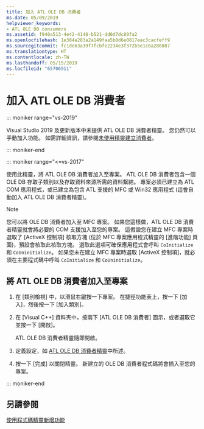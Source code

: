 ```yaml
---
title: 加入 ATL OLE DB 消費者
ms.date: 05/09/2019
helpviewer_keywords:
- ATL OLE DB consumers
ms.assetid: f940a513-4e42-4148-b521-dd0d7dc89fa2
ms.openlocfilehash: 1e384a283a2a149faa5b8d6e0817eac3cacfeff9
ms.sourcegitcommit: fc1de63a39f7fcbfe2234e3f372b5e1c6a286087
ms.translationtype: HT
ms.contentlocale: zh-TW
ms.lasthandoff: 05/15/2019
ms.locfileid: "65706911"
---
```

# <a name="adding-an-atl-ole-db-consumer"></a>加入 ATL OLE DB 消費者

::: moniker range="vs-2019"

Visual Studio 2019 及更新版本中未提供 ATL OLE DB 消費者精靈。 您仍然可以手動加入功能。 如需詳細資訊，請參閱[未使用精靈建立消費者](../../data/oledb/creating-a-consumer-without-using-a-wizard.md)。

::: moniker-end

::: moniker range="<=vs-2017"

使用此精靈，將 ATL OLE DB 消費者加入至專案。 ATL OLE DB 消費者包含一個 OLE DB 存取子類別以及存取資料來源所需的資料繫結。 專案必須已建立為 ATL COM 應用程式，或已建立為包含 ATL 支援的 MFC 或 Win32 應用程式 (這會自動加入 ATL OLE DB 消費者精靈)。

> [!NOTE]
> 您可以將 OLE DB 消費者加入至 MFC 專案。 如果您這樣做，ATL OLE DB 消費者精靈就會將必要的 COM 支援加入至您的專案。 這假設您在建立 MFC 專案時選取了 [ActiveX 控制項] 核取方塊 (位於 MFC 專案應用程式精靈的 [進階功能] 頁面)，預設會核取此核取方塊。 選取此選項可確保應用程式會呼叫 `CoInitialize` 和 `CoUninitialize`。 如果您未在建立 MFC 專案時選取 [ActiveX 控制項]，就必須在主要程式碼中呼叫 `CoInitialize` 和 `CoUninitialize`。

## <a name="to-add-an-atl-ole-db-consumer-to-your-project"></a>將 ATL OLE DB 消費者加入至專案

1. 在 [類別檢視] 中，以滑鼠右鍵按一下專案。 在捷徑功能表上，按一下 [加入]，然後按一下 [加入類別]。

1. 在 [Visual C++] 資料夾中，按兩下 [ATL OLE DB 消費者] 圖示，或者選取它並按一下 [開啟]。

   ATL OLE DB 消費者精靈隨即開啟。

1. 定義設定，如 [ATL OLE DB 消費者精靈](../../atl/reference/atl-ole-db-consumer-wizard.md)中所述。

1. 按一下 [完成] 以關閉精靈。 新建立的 OLE DB 消費者程式碼將會插入至您的專案。

::: moniker-end

## <a name="see-also"></a>另請參閱

[使用程式碼精靈新增功能](../../ide/adding-functionality-with-code-wizards-cpp.md)
